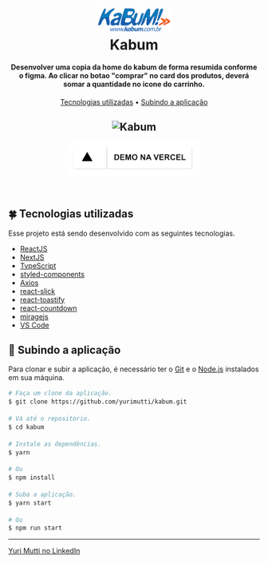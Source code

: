 <h1 align="center">
    <img alt="Kabum" title="Kabum" width="30%" src="./public/images/kabum-logo.png" />
    <br>
    Kabum
</h1>

<h4 align="center">
  Desenvolver uma copia da home do kabum de forma resumida conforme o figma.
  Ao clicar no botao "comprar" no card dos produtos, deverá somar a quantidade no icone do carrinho.
</h4>

<p align="center">
 <a href="#four_leaf_clover-tecnologias-utilizadas">Tecnologias utilizadas</a> •
 <a href="#rocket-subindo-a-aplicação">Subindo a aplicação</a>
</p>

<h2 align="center">
  <img alt="Kabum" title="Kabum" src="./public/images/preview-desktop.gif" />
</h2>

<p align="center">
  <a href="https://kabum-f98jidbi2-yurimutti.vercel.app/" target="_blank">
    <img alt="See on vercel" src="./public/images/demo-on-vercel.png">
  </a>
</p>

<br />

## :four_leaf_clover: Tecnologias utilizadas

Esse projeto está sendo desenvolvido com as seguintes tecnologias.

-   [ReactJS](https://reactjs.org/)
-   [NextJS](https://nextjs.org/)
-   [TypeScript](https://www.typescriptlang.org/docs/)
-   [styled-components](https://github.com/styled-components/styled-components)
-   [Axios](https://github.com/axios/axios)
-   [react-slick](https://github.com/akiran/react-slick)
-   [react-toastify](https://github.com/fkhadra/react-toastify)
-   [react-countdown](https://github.com/ndresx/react-countdown)
-   [miragejs](https://github.com/miragejs/miragejs)
-   [VS Code][vc]

## :rocket: Subindo a aplicação

Para clonar e subir a aplicação, é necessário ter o [Git](https://git-scm.com) e
o [Node.js][nodejs] instalados em sua máquina.

```bash
# Faça um clone da aplicação.
$ git clone https://github.com/yurimutti/kabum.git

# Vá até o repositório.
$ cd kabum

# Instale as dependências.
$ yarn

# Ou
$ npm install

# Suba a aplicação.
$ yarn start

# Ou
$ npm run start

```

---

[Yuri Mutti no LinkedIn](https://www.linkedin.com/in/yuri-mutti-0418bb1aa/)

[nodejs]: https://nodejs.org/
[npm]: https://www.npmjs.com/
[vc]: https://code.visualstudio.com/
